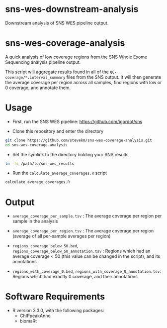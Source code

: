 # sns-wes-downstream-analysis
Downstream analysis of SNS WES pipeline output.

# sns-wes-coverage-analysis
A quick analysis of low coverage regions from the SNS Whole Exome Sequencing analysis pipeline output. 

This script will aggregate results found in all of the `QC-coverage/*.interval_summary` files from the SNS output. It will then generate the average coverage per region across all samples, find regions with low or 0 coverage, and annotate them. 

# Usage

- First, run the SNS WES pipeline: https://github.com/igordot/sns

- Clone this repository and enter the directory

```bash
git clone https://github.com/stevekm/sns-wes-coverage-analysis.git
cd sns-wes-coverage-analysis
```

- Set the symlink to the directory holding your SNS results

```bash
ln -fs /path/to/sns-wes_results
```

- Run the `calculate_average_coverages.R` script

```bash
calculate_average_coverages.R
```

# Output

- `average_coverage_per_sample.tsv` : The average coverage per region per sample in the analysis

- `average_coverage_per_region.tsv` : The average coverage per region (average of all per-sample averages per region)

- `regions_coverage_below_50.bed`, `regions_coverage_below_50_annotation.tsv` : Regions which had an average coverage < 50 (this value can be changed in the script), and its annotations

- `regions_with_coverage_0.bed`, `regions_with_coverage_0_annotation.tsv`: Regions which had exactly 0 coverage, and their annotations

# Software Requirements

- R version 3.3.0, with the following packages:
  - ChIPpeakAnno
  - biomaRt
